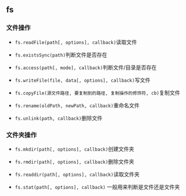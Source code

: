 ## fs

### 文件操作

- `fs.readFile(path[, options], callback)`读取文件

- `fs.existsSync(path)`判断文件是否存在

- `fs.access(path[, mode], callback)`判断文件/目录是否存在

- `fs.writeFile(file, data[, options], callback)`写文件

- `fs.copyFile(源文件路径, 要复制到的路径, 复制操作的修饰符, cb)`复制文件

 - `fs.rename(oldPath, newPath, callback)`重命名文件

 - `fs.unlink(path, callback)`删除文件

### 文件夹操作

- `fs.mkdir(path[, options], callback)`创建文件夹

- `fs.rmdir(path[, options], callback)`删除文件夹

- `fs.readdir(path[, options], callback)`读取文件夹

- `fs.stat(path[, options], callback)` 一般用来判断是文件还是文件夹